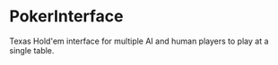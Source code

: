 # PokerInterface
 Texas Hold'em interface for multiple AI and human players to play at a single table.
